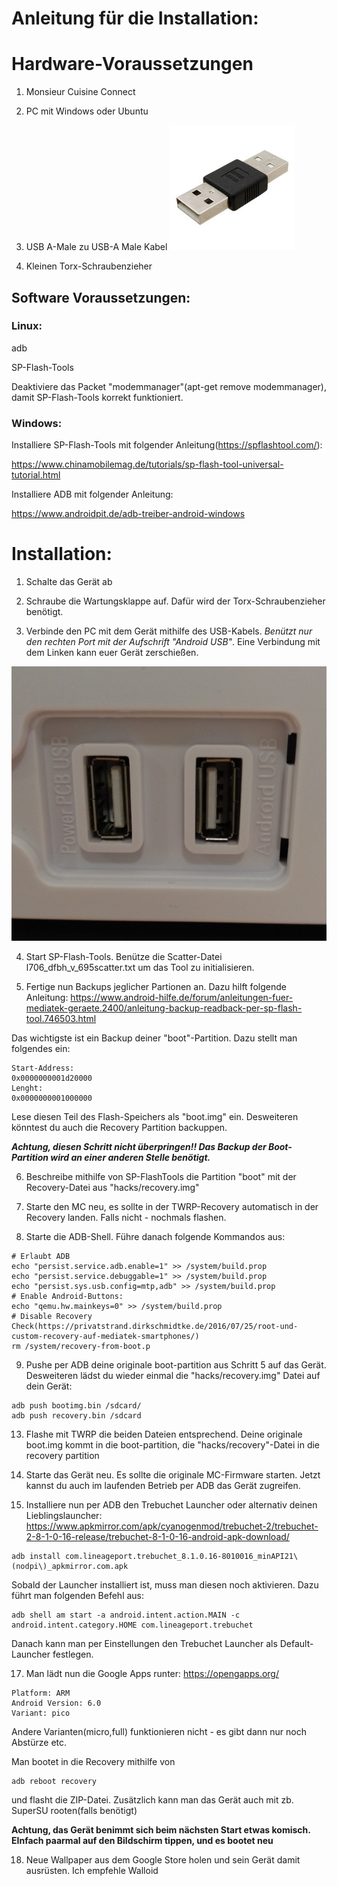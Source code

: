 # Anleitung für die Installation:


# Hardware-Voraussetzungen
1. Monsieur Cuisine Connect
2. PC mit Windows oder Ubuntu
3. USB A-Male zu USB-A Male Kabel
![menu](/informations/usb.jpg)

4. Kleinen Torx-Schraubenzieher 

## Software Voraussetzungen:

### Linux:
adb

SP-Flash-Tools

Deaktiviere das Packet "modemmanager"(apt-get remove modemmanager), damit SP-Flash-Tools korrekt funktioniert.

### Windows:
Installiere SP-Flash-Tools mit folgender Anleitung(https://spflashtool.com/):

https://www.chinamobilemag.de/tutorials/sp-flash-tool-universal-tutorial.html

Installiere ADB mit folgender Anleitung:

https://www.androidpit.de/adb-treiber-android-windows


# Installation:

1. Schalte das Gerät ab

2. Schraube die Wartungsklappe auf. Dafür wird der Torx-Schraubenzieher benötigt.

3. Verbinde den PC mit dem Gerät mithilfe des USB-Kabels. *Benützt nur den rechten Port mit der Aufschrift "Android USB"*. Eine Verbindung mit dem Linken kann euer Gerät zerschießen.

![USB PORTs](/informations/usbports.jpg)


4. Start SP-Flash-Tools. Benütze die Scatter-Datei l706_dfbh_v_695scatter.txt um das Tool zu initialisieren.

5. Fertige nun Backups jeglicher Partionen an. Dazu hilft folgende Anleitung:
https://www.android-hilfe.de/forum/anleitungen-fuer-mediatek-geraete.2400/anleitung-backup-readback-per-sp-flash-tool.746503.html

Das wichtigste ist ein Backup deiner "boot"-Partition. Dazu stellt man folgendes ein:
```
Start-Address:
0x0000000001d20000
Lenght:
0x0000000001000000
```
Lese diesen Teil des Flash-Speichers als "boot.img" ein. Desweiteren könntest du auch die Recovery Partition backuppen.

***Achtung, diesen Schritt nicht überpringen!! Das Backup der Boot-Partition wird an einer anderen Stelle benötigt.*** 

6. Beschreibe mithilfe von SP-FlashTools die Partition "boot" mit der Recovery-Datei aus "hacks/recovery.img"

7. Starte den MC neu, es sollte in der TWRP-Recovery automatisch in der Recovery landen. Falls nicht - nochmals flashen.

8. Starte die ADB-Shell. Führe danach folgende Kommandos aus:
```
# Erlaubt ADB
echo "persist.service.adb.enable=1" >> /system/build.prop                                                 
echo "persist.service.debuggable=1" >> /system/build.prop
echo "persist.sys.usb.config=mtp,adb" >> /system/build.prop
# Enable Android-Buttons:
echo "qemu.hw.mainkeys=0" >> /system/build.prop
# Disable Recovery Check(https://privatstrand.dirkschmidtke.de/2016/07/25/root-und-custom-recovery-auf-mediatek-smartphones/)
rm /system/recovery-from-boot.p
```

9. Pushe per ADB  deine originale boot-partition aus Schritt 5 auf das Gerät.
Desweiteren lädst du wieder einmal die "hacks/recovery.img" Datei auf dein Gerät:
```
adb push bootimg.bin /sdcard/
adb push recovery.bin /sdcard
```

13. Flashe mit TWRP die beiden Dateien entsprechend.
Deine originale boot.img kommt in die boot-partition, die "hacks/recovery"-Datei in die recovery partition

15. Starte das Gerät neu. Es sollte die originale MC-Firmware starten.  Jetzt kannst du auch im laufenden Betrieb per ADB das Gerät zugreifen.

16. Installiere nun per ADB den Trebuchet Launcher oder alternativ deinen Lieblingslauncher:
https://www.apkmirror.com/apk/cyanogenmod/trebuchet-2/trebuchet-2-8-1-0-16-release/trebuchet-8-1-0-16-android-apk-download/

```
adb install com.lineageport.trebuchet_8.1.0.16-8010016_minAPI21\(nodpi\)_apkmirror.com.apk
```
Sobald der Launcher installiert ist, muss man diesen noch aktivieren. Dazu führt man folgenden Befehl aus:
```
adb shell am start -a android.intent.action.MAIN -c android.intent.category.HOME com.lineageport.trebuchet

```
Danach kann man per Einstellungen den Trebuchet Launcher als Default-Launcher festlegen.

17. Man lädt nun die Google Apps runter: https://opengapps.org/

```
Platform: ARM
Android Version: 6.0
Variant: pico
```

Andere Varianten(micro,full) funktionieren nicht - es gibt dann nur noch Abstürze etc.

Man bootet in die Recovery mithilfe von 
```
adb reboot recovery 
```
und flasht die ZIP-Datei. Zusätzlich kann man das Gerät auch mit zb. SuperSU rooten(falls benötigt)

**Achtung, das Gerät benimmt sich beim nächsten Start etwas komisch. EInfach paarmal auf den Bildschirm tippen, und es bootet neu**

18. Neue Wallpaper aus dem Google Store holen und sein Gerät damit ausrüsten. Ich empfehle Walloid
